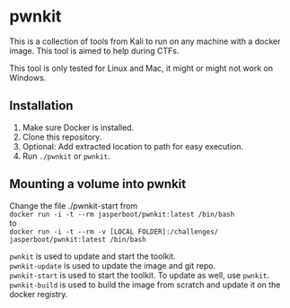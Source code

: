 # pwnkit

This is a collection of tools from Kali to run on any machine with a docker image. This tool is aimed to help during CTFs.

This tool is only tested for Linux and Mac, it might or might not work on Windows.

## Installation
1. Make sure Docker is installed.
1. Clone this repository.
1. Optional: Add extracted location to path for easy execution.
1. Run `./pwnkit` or `pwnkit`.

## Mounting a volume into pwnkit
Change the file ./pwnkit-start from  
```docker run -i -t --rm jasperboot/pwnkit:latest /bin/bash```  
to  
```docker run -i -t --rm -v [LOCAL FOLDER]:/challenges/ jasperboot/pwnkit:latest /bin/bash```

`pwnkit` is used to update and start the toolkit.  
`pwnkit-update` is used to update the image and git repo.  
`pwnkit-start` is used to start the toolkit. To update as well, use `pwnkit`.  
`pwnkit-build` is used to build the image from scratch and update it on the docker registry.  
